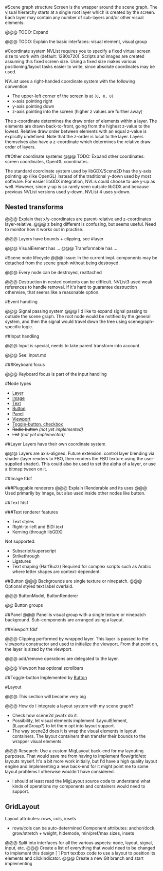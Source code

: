 
#Scene graph structure
Screen is the wrapper around the scene graph. The visual hierarchy starts at a single root layer which is created by the screen. Each layer may contain any number of sub-layers and/or other visual elements.

@@@ TODO: Expand

@@@ TODO: Explain the basic interfaces: visual element, visual group

#Coordinate system
NVList requires you to specify a fixed virtual screen size to work with (default: 1280x720). Scripts and images are created assuming this fixed screen size. Using a fixed size makes various positioning/layout tasks easier to write, since absolute coordinates may be used.

NVList uses a right-handed coordinate system with the following convention:
* The upper-left corner of the screen is at `(0, 0, 0)`
* x-axis pointing right
* y-axis pointing down
* z-axis pointing into the screen (higher z values are further away)

The z-coordinate determines the draw order of elements within a layer. The elements are drawn back-to-front, going from the highest z-value to the lowest. Relative draw order between elements with an equal z-value is explicitly undefined. Note that the z-order is local to the layer. Layers themselves also have a z-coordinate which determines the relative draw order of layers.

##Other coordinate systems
@@@ TODO: Expand other coordinates: screen coordinates, OpenGL coordinates.

The standard coordinate system used by libGDX/Scene2D has the y-axis pointing up (like OpenGL) instead of the traditional y-down used by most software. For easier libGDX integration, NVLis could choose to use y-up as well. However, since y-up is so rarely seen outside libGDX and because previous NVList versions used y-down, NVList 4 uses y-down.

## Nested transforms
@@@ Explain that x/y-coordinates are parent-relative and z-coordinates layer-relative.
@@@ z being different is confusing, but seems useful. Need to monitor how it works out in practise.

@@@ Layers have bounds + clipping, see #layer

@@@ VisualElement has ...
@@@ Transformable has ...

#Scene node lifecycle
@@@ Issue: In the current impl. components may be detached from the scene graph without being destroyed.

@@@ Every node can be destroyed, reattached

@@@ Destruction in nested contexts can be difficult. NVList3 used weak references to handle removal. If it's hard to guarantee destruction otherwise, that seems like a reasonable option.

#Event handling

@@@ Signal passing system
@@@ I'd like to expand signal passing to outside the scene graph. The root node would be notified by the general system, and then the signal would travel down the tree using scenegraph-specific logic.

##Input handling

@@@ Input is special, needs to take parent transform into account.

@@@ See: input.md

###Keyboard focus

@@@ Keyboard focus is part of the input handling

#Node types
* [Layer](#layer)
* [Image](#image)
* [Text](#text)
* [Button](#button)
* [Panel](#panel)
* [Viewport](#viewport)
* [Toggle-button, checkbox](#toggle-button)
* ~~Radio button~~ _(not yet implemented)_
* ~~List~~ _(not yet implemented)_

##Layer
Layers have their own coordinate system. 

@@@ Layers are axis-aligned. Future extension: control layer blending via shader (layer renders to FBO,
 then renders the FBO texture using the user-supplied shader). This could also be used to set the alpha of
 a layer, or use a bitmap tween on it.

##Image
fdsf

###Pluggable renderers
@@@ Explain IRenderable and its uses
@@@ Used primarily by Image, but also used inside other nodes like button.

##Text
fdsf

###Text renderer features
* Text styles
* Right-to-left and BiDi text
* Kerning (through libGDX)

Not supported:
* Subscript/superscript
* Strikethrough
* Ligatures
* Text shaping (HarfBuzz)
Required for complex scripts such as Arabic where letter shapes are context-dependent.

##Button
@@@ Backgrounds are single texture or ninepatch.
@@@ Optional styled text label overlaid.

@@@ ButtonModel, ButtonRenderer

@@ Button groups

##Panel
@@@ Panel is visual group with a single texture or ninepatch background. Sub-components are arranged using a layout.

##Viewport
fdsf

@@@ Clipping performed by wrapped layer. This layer is passed to the viewports constructor and used to
    initialize the viewport. From that point on, the layer is sized by the viewport.
    
@@@ add/remove operations are delegated to the layer.

@@@ Viewport has optional scrollbars

##Toggle-button
Implemented by [Button](#button)

#Layout

@@@ This section will become very big

@@@ How do I integrate a layout system with my scene graph?
 - Check how scene2d javafx do it.
 - Possibility, let visual elements implement ILayoutElement, (ILayoutGroup?) to let them opt into layout
   support.
 - The way scene2d does it is wrap the visual elements in layout containers. The layout containers then
   transfer their bounds to the wrapper visual elements.

@@@ Research: Use a custom MigLayout back-end for my layouting purposes. That would save me from having to
    implement flow/grid/etc layouts myself. It's a bit more work initially, but I'd have a high quality
    layout engine and implementing a new back-end for it might point me to some layout problems I otherwise
    wouldn't have considered.
  - I should at least read the MigLayout source code to understand what kinds of operations my components
    and containers would need to support.
    
## GridLayout

Layout attributes: rows, cols, insets
 - rows/cols can be auto-determined
Component attributes: anchor/dock, grow/stretch + weight, hidemode, min/pref/max sizes, insets



@@@ Split into interfaces for all the various aspects: node, layout, signal, input, etc.
@@@ Create a list of everything that would need to be changed to implement this design
    [ ] Port textbox code to use a layout to position its elements and clickindicator.
@@@ Create a new Git branch and start implementing


